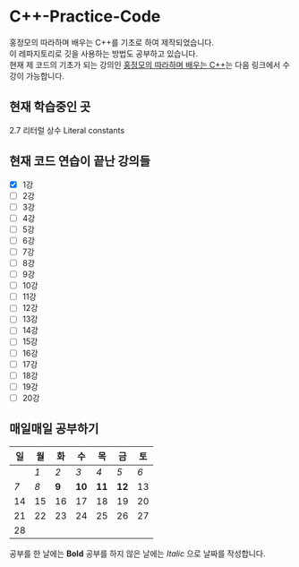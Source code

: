 # C++-Practice-Code
홍정모의 따라하며 배우는 C++를 기초로 하여 제작되었습니다.  
이 레파지토리로 깃을 사용하는 방법도 공부하고 있습니다.  
현재 제 코드의 기초가 되는 강의인 [홍정모의 따라하며 배우는 C++](https://www.inflearn.com/course/following-c-plus)는 다음 링크에서 수강이 가능합니다.

## 현재 학습중인 곳
2.7 리터럴 상수 Literal constants

## 현재 코드 연습이 끝난 강의들
- [X] 1강
- [ ] 2강
- [ ] 3강
- [ ] 4강
- [ ] 5강
- [ ] 6강
- [ ] 7강
- [ ] 8강
- [ ] 9강
- [ ] 10강
- [ ] 11강
- [ ] 12강
- [ ] 13강
- [ ] 14강
- [ ] 15강
- [ ] 16강
- [ ] 17강
- [ ] 18강
- [ ] 19강
- [ ] 20강

## 매일매일 공부하기
| 일 | 월 | 화 | 수 | 목 | 금 | 토 |
|---|---|---|---|---|---|---|
|   | _1_ | _2_ | _3_ | _4_ | _5_ | _6_ |
| _7_ | _8_ | **9** | **10** | **11** | **12** | 13 |
| 14 | 15 | 16 | 17 | 18 | 19 | 20 |
| 21 | 22 | 23 | 24 | 25 | 26 | 27 |
| 28 |   |   |   |   |   |   |

공부를 한 날에는 **Bold** 공부를 하지 않은 날에는 _Italic_ 으로 날짜를 작성합니다.
